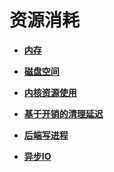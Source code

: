 # 资源消耗<a name="ZH-CN_TOPIC_0242371488"></a>

-   **[内存](内存-21.md)**  

-   **[磁盘空间](磁盘空间.md)**  

-   **[内核资源使用](内核资源使用.md)**  

-   **[基于开销的清理延迟](基于开销的清理延迟.md)**  

-   **[后端写进程](后端写进程.md)**  

-   **[异步IO](异步IO.md)**  


